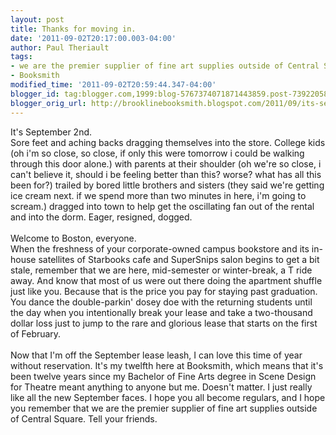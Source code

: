 ```yaml
---
layout: post
title: Thanks for moving in.
date: '2011-09-02T20:17:00.003-04:00'
author: Paul Theriault
tags:
- we are the premier supplier of fine art supplies outside of Central Square
- Booksmith
modified_time: '2011-09-02T20:59:44.347-04:00'
blogger_id: tag:blogger.com,1999:blog-5767374071871443859.post-7392205832639749708
blogger_orig_url: http://brooklinebooksmith.blogspot.com/2011/09/its-september-2nd.html
---
```


It's September 2<span id="SPELLING_ERROR_0" class="blsp-spelling-error">nd</span>.
<br />Sore feet and aching backs dragging themselves into the store. College kids (oh <span id="SPELLING_ERROR_1" class="blsp-spelling-error">i'm</span> so close, so close, if only this were tomorrow i could be walking through this door alone.) with parents at their shoulder (oh we're so close, i can't believe it, should i be feeling better than this? worse? what has all this been for?) trailed by bored little brothers and sisters (they said we're getting ice cream next. if we spend more than two minutes in here, <span id="SPELLING_ERROR_2" class="blsp-spelling-error">i'm</span> going to scream.) dragged into town to help get the oscillating fan out of the rental and into the dorm. Eager, resigned, dogged.
<br />
<br />Welcome to Boston, everyone.
<br />When the freshness of your corporate-owned campus bookstore and its in-house satellites of <span id="SPELLING_ERROR_3" class="blsp-spelling-error">Starbooks</span> cafe and <span id="SPELLING_ERROR_4" class="blsp-spelling-error">SuperSnips</span> salon begins to get a bit stale, remember that we are here, mid-semester or winter-break, a T ride away. And know that most of us were out there doing the apartment shuffle just like you. Because that is the price you pay for staying past graduation. You dance the double-<span id="SPELLING_ERROR_5" class="blsp-spelling-error">parkin</span>' <span id="SPELLING_ERROR_6" class="blsp-spelling-error">dosey</span> doe with the returning students until the day when you intentionally break your lease and take a two-thousand dollar loss just to jump to the rare and glorious lease that starts on the first of February.
<br />
<br />Now that I'm off the September lease leash, I can love this time of year without reservation. It's my twelfth here at <span id="SPELLING_ERROR_7" class="blsp-spelling-error">Booksmith</span>, which means that it's been twelve years since my Bachelor of Fine Arts degree in Scene Design for Theatre meant anything to anyone but me. Doesn't matter. I just really like all the new September faces. I hope you all become regulars, and I hope you remember that we are the premier supplier of fine art supplies outside of Central Square. Tell your friends.
<br />